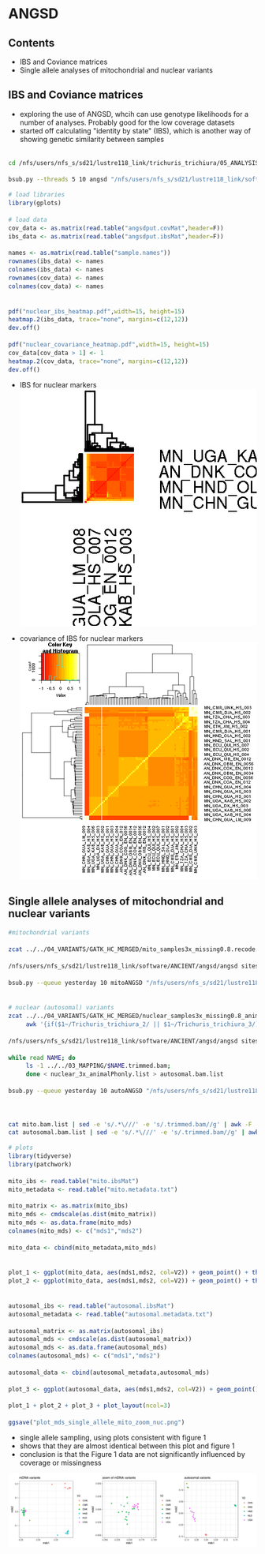 # ANGSD

## Contents
- IBS and Coviance matrices
- Single allele analyses of mitochondrial and nuclear variants


## IBS and Coviance matrices
- exploring the use of ANGSD, whcih can use genotype likelihoods for a number of analyses. Probably good for the low coverage datasets
- started off calculating "identity by state" (IBS), which is another way of showing genetic similarity between samples

```bash

cd /nfs/users/nfs_s/sd21/lustre118_link/trichuris_trichiura/05_ANALYSIS/ANGSD

bsub.py --threads 5 10 angsd "/nfs/users/nfs_s/sd21/lustre118_link/software/ANCIENT/angsd/angsd -bam bam.list -minMapQ 30 -minQ 20 -GL 2 -doMajorMinor 1 -doMaf 1 -SNP_pval 2e-6 -doIBS 1 -doCounts 1 -doCov 1 -makeMatrix 1 -minMaf 0.05 -P 5"

```

```R
# load libraries
library(gplots)

# load data
cov_data <- as.matrix(read.table("angsdput.covMat",header=F))
ibs_data <- as.matrix(read.table("angsdput.ibsMat",header=F))

names <- as.matrix(read.table("sample.names"))
rownames(ibs_data) <- names
colnames(ibs_data) <- names
rownames(cov_data) <- names
colnames(cov_data) <- names


pdf("nuclear_ibs_heatmap.pdf",width=15, height=15)
heatmap.2(ibs_data, trace="none", margins=c(12,12))
dev.off()

pdf("nuclear_covariance_heatmap.pdf",width=15, height=15)
cov_data[cov_data > 1] <- 1
heatmap.2(cov_data, trace="none", margins=c(12,12))
dev.off()

```
- IBS for nuclear markers
![](../04_analysis/angsd/nuclear_ibs_heatmap.png)

- covariance of IBS for nuclear markers
![](../04_analysis/angsd/nuclear_covariance_heatmap.png)



## Single allele analyses of mitochondrial and nuclear variants
```bash
#mitochondrial variants

zcat ../../04_VARIANTS/GATK_HC_MERGED/mito_samples3x_missing0.8.recode.vcf.gz | cut -f1,2 | grep -v "#" > mito_variable_positions.txt

/nfs/users/nfs_s/sd21/lustre118_link/software/ANCIENT/angsd/angsd sites index mito_variable_positions.txt

bsub.py --queue yesterday 10 mitoANGSD "/nfs/users/nfs_s/sd21/lustre118_link/software/ANCIENT/angsd/angsd -bam mito.bam.list -minMapQ 30 -minQ 20 -GL 2 -doMajorMinor 1 -doMaf 1 -SNP_pval 2e-6 -doIBS 1 -doCounts 1 -doCov 1 -makeMatrix 1 -minMaf 0.05 -P 5 -out mito -sites mito_variable_positions.txt"


# nuclear (autosomal) variants
zcat ../../04_VARIANTS/GATK_HC_MERGED/nuclear_samples3x_missing0.8_animalPhonly.recode.vcf.gz |\
     awk '{if($1~/Trichuris_trichiura_2/ || $1~/Trichuris_trichiura_3/) print $1,$2}' OFS="\t" > autosomal_variable_positions.txt

/nfs/users/nfs_s/sd21/lustre118_link/software/ANCIENT/angsd/angsd sites index autosomal_variable_positions.txt

while read NAME; do
     ls -1 ../../03_MAPPING/$NAME.trimmed.bam;
     done < nuclear_3x_animalPhonly.list > autosomal.bam.list

bsub.py --queue yesterday 10 autoANGSD "/nfs/users/nfs_s/sd21/lustre118_link/software/ANCIENT/angsd/angsd -bam autosomal.bam.list -minMapQ 30 -minQ 20 -GL 2 -doMajorMinor 1 -doMaf 1 -SNP_pval 2e-6 -doIBS 1 -doCounts 1 -doCov 1 -makeMatrix 1 -minMaf 0.05 -P 5 -out autosomal -sites autosomal_variable_positions.txt"



cat mito.bam.list | sed -e 's/.*\///' -e 's/.trimmed.bam//g' | awk -F '[_]' '{print $0,$2,$3}' OFS="\t" > mito.metadata.txt
cat autosomal.bam.list | sed -e 's/.*\///' -e 's/.trimmed.bam//g' | awk -F '[_]' '{print $0,$2,$3}' OFS="\t" > autosomal.metadata.txt
```
```R
# plots
library(tidyverse)
library(patchwork)

mito_ibs <- read.table("mito.ibsMat")
mito_metadata <- read.table("mito.metadata.txt")

mito_matrix <- as.matrix(mito_ibs)
mito_mds <- cmdscale(as.dist(mito_matrix))
mito_mds <- as.data.frame(mito_mds)
colnames(mito_mds) <- c("mds1","mds2")

mito_data <- cbind(mito_metadata,mito_mds)


plot_1 <- ggplot(mito_data, aes(mds1,mds2, col=V2)) + geom_point() + theme_bw() + labs(title="mDNA variants")
plot_2 <- ggplot(mito_data, aes(mds1,mds2, col=V2)) + geom_point() + theme_bw() + xlim(-0.25,-0.15) + ylim(-0.05,0.05) + labs(title="zoom of mDNA variants")


autosomal_ibs <- read.table("autosomal.ibsMat")
autosomal_metadata <- read.table("autosomal.metadata.txt")

autosomal_matrix <- as.matrix(autosomal_ibs)
autosomal_mds <- cmdscale(as.dist(autosomal_matrix))
autosomal_mds <- as.data.frame(autosomal_mds)
colnames(autosomal_mds) <- c("mds1","mds2")

autosomal_data <- cbind(autosomal_metadata,autosomal_mds)

plot_3 <- ggplot(autosomal_data, aes(mds1,mds2, col=V2)) + geom_point() + theme_bw() + labs(title="autosomal variants")

plot_1 + plot_2 + plot_3 + plot_layout(ncol=3)

ggsave("plot_mds_single_allele_mito_zoom_nuc.png")
```
- single allele sampling, using plots consistent with figure 1
- shows that they are almost identical between this plot and figure 1
- conclusion is that the Figure 1 data are not significantly influenced by coverage or missingness

![](../04_analysis/angsd/plot_mds_single_allele_mito_zoom_nuc.png)
